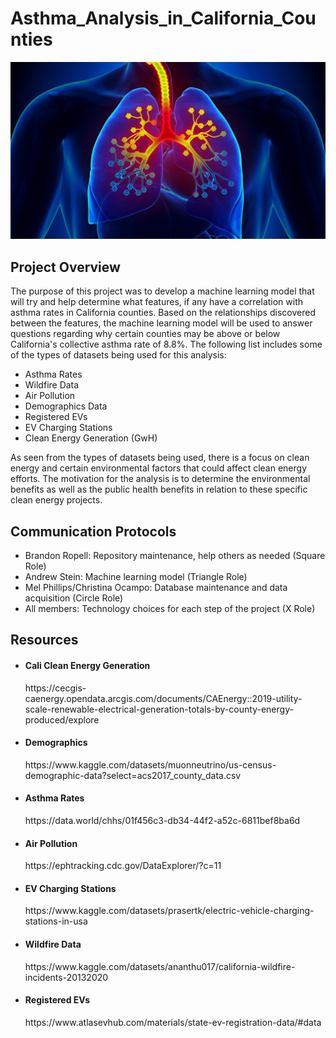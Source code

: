 # Asthma_Analysis_in_California_Counties

<p align="center">
    <img src= "https://github.com/Bropell/Asthma_Analysis_in_California_Counties/blob/main/Resources/Asthma_banner.png"/>
</p>

## Project Overview
The purpose of this project was to develop a machine learning model that will try and help determine what features, 
if any have a correlation with asthma rates in California counties. Based on the relationships discovered between 
the features, the machine learning model will be used to answer questions regarding why certain counties may be above 
or below California's collective asthma rate of 8.8%. The following list includes some of the types of datasets being
used for this analysis:<br>

- Asthma Rates
- Wildfire Data
- Air Pollution 
- Demographics Data
- Registered EVs
- EV Charging Stations
- Clean Energy Generation (GwH)<br>

As seen from the types of datasets being used, there is a focus on clean energy and certain environmental factors that
could affect clean energy efforts. The motivation for the analysis is to determine the environmental benefits as well as 
the public health benefits in relation to these specific clean energy projects.

## Communication Protocols
- Brandon Ropell: Repository maintenance, help others as needed (Square Role)
- Andrew Stein: Machine learning model (Triangle Role)
- Mel Phillips/Christina Ocampo: Database maintenance and data acquisition (Circle Role) 
- All members: Technology choices for each step of the project (X Role)

## Resources
- <h4 align="left">Cali Clean Energy Generation</h4>
    https://cecgis-caenergy.opendata.arcgis.com/documents/CAEnergy::2019-utility-scale-renewable-electrical-generation-totals-by-county-energy-produced/explore 

- <h4 align="left">Demographics</h4>
    https://www.kaggle.com/datasets/muonneutrino/us-census-demographic-data?select=acs2017_county_data.csv

- <h4 align="left">Asthma Rates</h4>
    https://data.world/chhs/01f456c3-db34-44f2-a52c-6811bef8ba6d

- <h4 align="left">Air Pollution</h4>
    https://ephtracking.cdc.gov/DataExplorer/?c=11

- <h4 align="left">EV Charging Stations</h4>
    https://www.kaggle.com/datasets/prasertk/electric-vehicle-charging-stations-in-usa

- <h4 align="left">Wildfire Data</h4>
    https://www.kaggle.com/datasets/ananthu017/california-wildfire-incidents-20132020

- <h4 align="left">Registered EVs</h4>
    https://www.atlasevhub.com/materials/state-ev-registration-data/#data